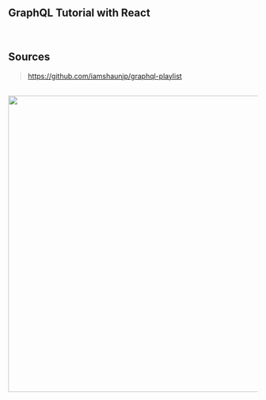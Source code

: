 ## GraphQL Tutorial with React  

<br>

## Sources
> https://github.com/iamshaunjp/graphql-playlist

<br>
<img src="https://user-images.githubusercontent.com/72447845/163566395-46b9fbaa-e501-4d20-90c4-8d6b663d9051.jpg" width="600">
